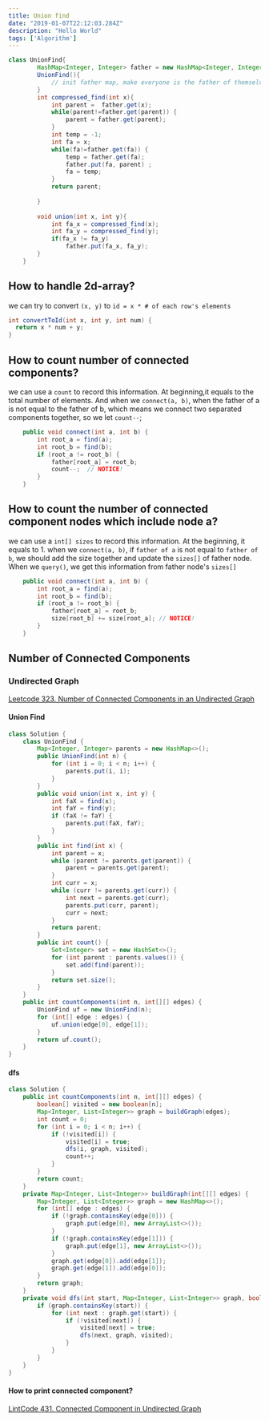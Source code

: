 ```yaml
---
title: Union find 
date: "2019-01-07T22:12:03.284Z"
description: "Hello World"
tags: ['Algorithm']
---
```


```java
class UnionFind{
        HashMap<Integer, Integer> father = new HashMap<Integer, Integer>();
        UnionFind(){
            // init father map, make everyone is the father of themselves.
        }
        int compressed_find(int x){
            int parent =  father.get(x);
            while(parent!=father.get(parent)) {
                parent = father.get(parent);
            }
            int temp = -1;
            int fa = x;
            while(fa!=father.get(fa)) {
                temp = father.get(fa);
                father.put(fa, parent) ;
                fa = temp;
            }
            return parent;
                
        }
        
        void union(int x, int y){
            int fa_x = compressed_find(x);
            int fa_y = compressed_find(y);
            if(fa_x != fa_y)
                father.put(fa_x, fa_y);
        }
    }
```

## How to handle 2d-array?
we can try to convert `(x, y)` to `id = x * # of each row's elements`
```java
int convertToId(int x, int y, int num) {
  return x * num + y;
}
```
## How to count number of connected components?
we can use a `count` to record this information. At beginning,it equals to the total number of elements. And when we `connect(a, b)`, when the father of a is not equal to the father of b, which means we connect two separated components together, so we let `count--`;
```java
    public void connect(int a, int b) {
        int root_a = find(a);
        int root_b = find(b);
        if (root_a != root_b) {
            father[root_a] = root_b;
            count--;  // NOTICE!
        }
    }
``` 
## How to count the number of connected component nodes which include node a?
we can use a `int[] sizes` to record this information. At the beginning, it equals to 1. when we `connect(a, b)`, if `father of a` is not equal to `father of b`,  we should add the size together and update the `sizes[]` of father node. When we `query()`, we get this information from father node's `sizes[]`
```java
    public void connect(int a, int b) {
        int root_a = find(a);
        int root_b = find(b);
        if (root_a != root_b) {
            father[root_a] = root_b;
            size[root_b] += size[root_a]; // NOTICE!
        }
    }
```


## Number of Connected Components
### Undirected Graph
[Leetcode 323. Number of Connected Components in an Undirected Graph](https://leetcode.com/problems/number-of-connected-components-in-an-undirected-graph/)
#### Union Find
```java
class Solution {
    class UnionFind {
        Map<Integer, Integer> parents = new HashMap<>();
        public UnionFind(int n) {
            for (int i = 0; i < n; i++) {
                parents.put(i, i);
            }
        }
        public void union(int x, int y) {
            int faX = find(x);
            int faY = find(y);
            if (faX != faY) {
                parents.put(faX, faY);
            }
        }
        public int find(int x) {
            int parent = x;
            while (parent != parents.get(parent)) {
                parent = parents.get(parent);
            }
            int curr = x;
            while (curr != parents.get(curr)) {
                int next = parents.get(curr);
                parents.put(curr, parent);
                curr = next;
            }
            return parent;
        }
        public int count() {
            Set<Integer> set = new HashSet<>();
            for (int parent : parents.values()) {
                set.add(find(parent));
            }
            return set.size();
        }
    }
    public int countComponents(int n, int[][] edges) {
        UnionFind uf = new UnionFind(n);
        for (int[] edge : edges) {
            uf.union(edge[0], edge[1]);
        }
        return uf.count();
    }
}
```
#### dfs
```java
class Solution {
    public int countComponents(int n, int[][] edges) {
        boolean[] visited = new boolean[n];
        Map<Integer, List<Integer>> graph = buildGraph(edges);
        int count = 0;
        for (int i = 0; i < n; i++) {
            if (!visited[i]) {
                visited[i] = true;
                dfs(i, graph, visited);
                count++;
            }
        }
        return count;
    }
    private Map<Integer, List<Integer>> buildGraph(int[][] edges) {
        Map<Integer, List<Integer>> graph = new HashMap<>();
        for (int[] edge : edges) {
            if (!graph.containsKey(edge[0])) {
                graph.put(edge[0], new ArrayList<>());
            }
            if (!graph.containsKey(edge[1])) {
                graph.put(edge[1], new ArrayList<>());
            }
            graph.get(edge[0]).add(edge[1]);
            graph.get(edge[1]).add(edge[0]);
        }
        return graph;
    }
    private void dfs(int start, Map<Integer, List<Integer>> graph, boolean[] visited) {
        if (graph.containsKey(start)) {
            for (int next : graph.get(start)) {
                if (!visited[next]) {
                    visited[next] = true;
                    dfs(next, graph, visited);
                }
            }
        }
    }
}
```
#### How to print connected component?
[LintCode 431. Connected Component in Undirected Graph
](https://www.lintcode.com/problem/connected-component-in-undirected-graph/description)